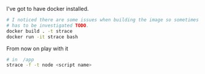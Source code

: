 I've got to have docker installed.

```bash
# I noticed there are some issues when building the image so sometimes it needs to be run twice. This
# has to be investigated TODO.
docker build . -t strace
docker run -it strace bash
```

From now on play with it

```bash
# in  /app
strace -f -t node <script name>
```